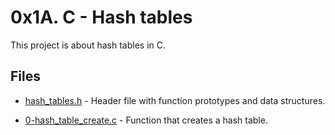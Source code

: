 # 0x1A. C - Hash tables

This project is about hash tables in C.

## Files

- [hash_tables.h](./hash_tables.h) - Header file with function prototypes and data structures.

- [0-hash_table_create.c](./0-hash_table_create.c) - Function that creates a hash table.